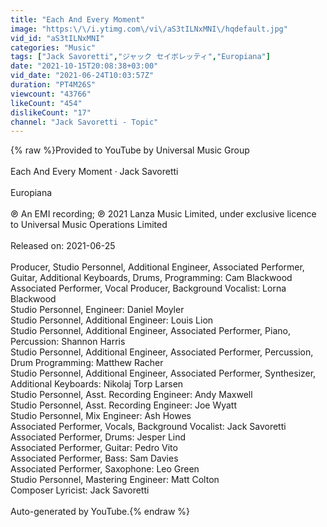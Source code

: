 ```yaml
---
title: "Each And Every Moment"
image: "https:\/\/i.ytimg.com\/vi\/aS3tILNxMNI\/hqdefault.jpg"
vid_id: "aS3tILNxMNI"
categories: "Music"
tags: ["Jack Savoretti","ジャック セイボレッティ","Europiana"]
date: "2021-10-15T20:08:38+03:00"
vid_date: "2021-06-24T10:03:57Z"
duration: "PT4M26S"
viewcount: "43766"
likeCount: "454"
dislikeCount: "17"
channel: "Jack Savoretti - Topic"
---
```

{% raw %}Provided to YouTube by Universal Music Group<br /><br />Each And Every Moment · Jack Savoretti<br /><br />Europiana<br /><br />℗ An EMI recording; ℗ 2021 Lanza Music Limited, under exclusive licence to Universal Music Operations Limited<br /><br />Released on: 2021-06-25<br /><br />Producer, Studio  Personnel, Additional  Engineer, Associated  Performer, Guitar, Additional  Keyboards, Drums, Programming: Cam Blackwood<br />Associated  Performer, Vocal  Producer, Background  Vocalist: Lorna Blackwood<br />Studio  Personnel, Engineer: Daniel Moyler<br />Studio  Personnel, Additional  Engineer: Louis Lion<br />Studio  Personnel, Additional  Engineer, Associated  Performer, Piano, Percussion: Shannon Harris<br />Studio  Personnel, Additional  Engineer, Associated  Performer, Percussion, Drum  Programming: Matthew Racher<br />Studio  Personnel, Additional  Engineer, Associated  Performer, Synthesizer, Additional  Keyboards: Nikolaj Torp Larsen<br />Studio  Personnel, Asst.  Recording  Engineer: Andy Maxwell<br />Studio  Personnel, Asst.  Recording  Engineer: Joe Wyatt<br />Studio  Personnel, Mix  Engineer: Ash Howes<br />Associated  Performer, Vocals, Background  Vocalist: Jack Savoretti<br />Associated  Performer, Drums: Jesper Lind<br />Associated  Performer, Guitar: Pedro Vito<br />Associated  Performer, Bass: Sam Davies<br />Associated  Performer, Saxophone: Leo Green<br />Studio  Personnel, Mastering  Engineer: Matt Colton<br />Composer  Lyricist: Jack Savoretti<br /><br />Auto-generated by YouTube.{% endraw %}
